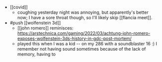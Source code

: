 - [[covid]]
	- coughing yesterday night was annoying, but apparently's better now; I have a sore throat though, so I'll likely skip [[flancia meet]].
- #push [[wolfenstein 3d]]
	- [[john romero]] reminisces: https://arstechnica.com/gaming/2022/03/achtung-john-romero-exposes-wolfenstein-3ds-history-in-gdc-post-mortem/
	- played this when I was a kid -- on my 286 with a soundblaster 16 :) I remember not having sound sometimes because of the lack of memory, having to